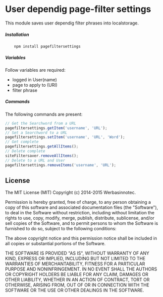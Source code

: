 # User dependig page-filter settings

This module saves user dependig filter phrases into localstorage.

##### Installation

        npm install pagefiltersettings

##### Variables

Follow variables are required:

* logged in User(name)
* page to apply to (URI)
* filter phrase

##### Commands

The following commands are present:

```javascript
// Get the Searchword from a URL
pagefiltersettings.getItem('username', 'URL');
// Set a Searchword to a URL
pagefiltersettings.setItem('username', 'URL', 'Word');
// Get complete
pagefiltersettings.getAllItems();
// Delete complete
siteFiltersaver.removeAllItems();
// Delete to a URL and User
pagefiltersettings.removeItems('username', 'URL');
```

## License

The MIT License (MIT)
Copyright (c) 2014-2015 Werbasinnotec.

Permission is hereby granted, free of charge, to any person obtaining a copy of this software and associated documentation files (the "Software"), to deal in the Software without restriction, including without limitation the rights to use, copy, modify, merge, publish, distribute, sublicense, and/or sell copies of the Software, and to permit persons to whom the Software is furnished to do so, subject to the following conditions:

The above copyright notice and this permission notice shall be included in all copies or substantial portions of the Software.

THE SOFTWARE IS PROVIDED "AS IS", WITHOUT WARRANTY OF ANY KIND, EXPRESS OR IMPLIED, INCLUDING BUT NOT LIMITED TO THE WARRANTIES OF MERCHANTABILITY, FITNESS FOR A PARTICULAR PURPOSE AND NONINFRINGEMENT. IN NO EVENT SHALL THE AUTHORS OR COPYRIGHT HOLDERS BE LIABLE FOR ANY CLAIM, DAMAGES OR OTHER LIABILITY, WHETHER IN AN ACTION OF CONTRACT, TORT OR OTHERWISE, ARISING FROM, OUT OF OR IN CONNECTION WITH THE SOFTWARE OR THE USE OR OTHER DEALINGS IN THE SOFTWARE.

